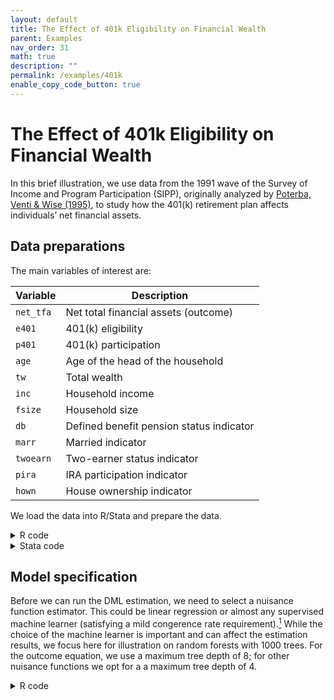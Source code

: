 ```yaml
---
layout: default
title: The Effect of 401k Eligibility on Financial Wealth
parent: Examples
nav_order: 31
math: true
description: ""
permalink: /examples/401k
enable_copy_code_button: true
---
```


# The Effect of 401k Eligibility on Financial Wealth

In this brief illustration, we use data from the 1991 wave of the Survey of Income and Program Participation (SIPP), originally analyzed by [Poterba, Venti & Wise (1995)](https://doi.org/10.1016/0047-2727(94)01462-W), to study how the 401(k) retirement plan affects individuals’ net financial assets.

## Data preparations

The main variables of interest are:

| Variable | Description |
| --------- | ----------- |
| `net_tfa` |  Net total financial assets (outcome) |
| `e401` | 401(k) eligibility |
| `p401` | 401(k) participation |
| `age` | Age of the head of the household |
| `tw` | Total wealth |
| `inc` | Household income |
| `fsize` | Household size |
| `db` | Defined benefit pension status indicator |
| `marr` | Married indicator |
| `twoearn` | Two-earner status indicator |
| `pira` | IRA participation indicator |
| `hown` | House ownership indicator |


We load the data into R/Stata and prepare the data.

<details markdown="block">
<summary>R code</summary>

To illustrate the implementation of DML in R, we use the [`ddml` package](https://thomaswiemann.com/ddml/). Another popular alternative is `DoubleML`, see [here](https://docs.doubleml.org/stable/index.html).

```
library(haven)
library(ddml)
dat <- read_dta("http://dmlguide.github.io/assets/dta/PVW_data.dta")

set.seed(20241111)

# Define control variables
control_names <- c("age", "tw", "inc", "fsize", "db", "marr", 
                  "twoearn", "pira", "hown")

# Extract variables
y <- dat$net_tfa
D <- dat$e401
X <- as.matrix(dat[, control_names])
```

</details>

<details markdown="block">
<summary>Stata code</summary>

To illustrate the implementation of DML in Stata, we use the [`ddml` package](https://statalasso.github.io/docs/ddml/). Note that you will also need to install `pystacked`, which implements a wide range of machine learners for Stata and uses Python's [`sklearn`](https://scikit-learn.org/stable/) internally. For `pystacked` to run, you will need to set up Stata's Python integration, see [instructions here](https://statalasso.github.io/docs/python/).

```
set seed 123

use "https://dmlguide.github.io/assets/dta/PVW_data.dta", clear 

global Y net_tfa
global X age tw inc fsize db marr twoearn pira hown
global D p401
global Z e401
```

</details>

## Model specification

Before we can run the DML estimation, we need to select a nuisance function estimator. This could be linear regression or almost any supervised machine learner (satisfying a mild congerence rate requirement).[^1] While the choice of the machine learner is important and can affect the estimation results, we focus here for illustration on random forests with 1000 trees. For the outcome equation, we use a maximum tree depth of 8; for other nuisance functions we opt for a a maximum tree depth of 4.

[^1]: See Section 3 in the paper.

<details markdown="block">
<summary>R code</summary>

{: .note-title }
> Learner settings
> 
> `ddml::mdl_ranger()` is a wrapper of `ranger::ranger()`. To learn which tuning parameter you can set, check the help file with `?ddml::mdl_ranger`. A number of other wrapper commands are included in the `ddml` package and you can also write your own wrapper commands, see [this guide](https://thomaswiemann.com/ddml/articles/new_ml_wrapper.html).

```
# Define model configuration
learners = list(
  list(fun = mdl_ranger,
       args = list(num.trees = 1000, # random forest
                   max.depth = 8)))

learners_DX = list(
  list(fun = mdl_ranger,
       args = list(num.trees = 1000, # random forest
                   max.depth = 4)))
```

<details markdown="block">
<summary>Stata code</summary>

We will save the hyper-parameters in a global macro which we use below.

```
global rfoutcome n_estimators(1000) max_depth(8)
global rfother n_estimators(1000) max_depth(4)
```

</details>

## The effect of 401k elligibility

We replicate the DML estimate of the average treatment effects of 401k elligibility reported in Table 1, last column. Using the above random forest learners, we now estimate two different target paramters with DML: the partially linear regression coefficient and the average treatment effect.

<details markdown="block">
<summary>R code</summary>

We use `ensemble_type = "average"` to disable stacking.

```
# DML estimation of the PLR coefficient
plm_fit <- ddml_plm(y, D, X,
                     learners = learners,
                     learners_DX = learners_DX,
                     sample_folds = 10,
                     ensemble_type = "average")

# DML estimation of the ATE 
ate_fit <- ddml_ate(y, D, X,
                     learners = learners,
                     learners_DX = learners_DX,
                     sample_folds = 10,
                     ensemble_type = "average",
                     trim = 0.001)
summary(ate_fit)

# create texreg-compatible object from `late_lasso`
library(texreg)
ate_texreg <- createTexreg(coef.names="elligibility",
                              coef=summary(ate_fit)[1],
                              se=summary(ate_fit)[2],
                              pvalues=summary(ate_fit)[4]
                              )

screenreg(list(plm_fit$ols_fit,ate_texreg),
          include.ci=FALSE,
          custom.coef.map=list("D_r"="elligibility",
                               "elligibility"="elligibility") 
          )
```

</details>

<details markdown="block">
<summary>R output</summary>

```
======================================
              Model 1      Model 2    
--------------------------------------
elligibility  7825.37 ***  6877.41 ***
              (824.28)     (775.73)   
--------------------------------------
R^2              0.01                 
Adj. R^2         0.01                 
Num. obs.     9915                    
======================================
*** p < 0.001; ** p < 0.01; * p < 0.05
```

</details>

<details markdown="block">
<summary>Stata code</summary>

```
*** partial regression coefficient 
ddml init partial, kfolds(10)
ddml E[Y|X]: pystacked $Y $X , type(reg) methods(rf) cmdopt1($rfoutcome)
ddml E[D|X]: pystacked $Z $X , type(reg) methods(rf) cmdopt1($rfother)
ddml crossfit
eststo m1: ///
ddml estimate, robust

*** ATE coefficient
ddml init partial, kfolds(10)
ddml E[Y|X]: pystacked $Y $X , type(reg) methods(rf) cmdopt1($rfoutcome)
ddml E[D|X]: pystacked $Z $X , type(reg) methods(rf) cmdopt1($rfother)
ddml crossfit
eststo m2: ///
ddml estimate, robust
```

</details>

<details markdown="block">
<summary>Stata output</summary>

```
. esttab m1 m2

--------------------------------------------
                      (1)             (2)   
                  net_tfa         net_tfa   
--------------------------------------------
e401               7139.8***       7147.0***
                   (8.04)          (8.23)   

_cons              -58.85          -3.273   
                  (-0.17)         (-0.01)   
--------------------------------------------
N                    9915            9915   
--------------------------------------------
t statistics in parentheses
* p<0.05, ** p<0.01, *** p<0.001
```

</details>

## The effect of 401k participation

The data also includes information on whether individuals signed up to the 401k scheme (`p401`). This allows us to estimate two other parameters: the local average treatment effect and the partially linear IV regression coefficient. In both cases, we leverage `e401` as an instrument and assume that `e401` is exogenous conditional on the set of covariates.

<details markdown="block">
<summary>R code</summary>

```
# DML estimation of the PLR coefficient
pliv_fit <- ddml_pliv(y, D, Z, X,
                    learners = learners,
                    sample_folds = 10,
                    ensemble_type = "average"
)

# DML estimation of the ATE 
late_fit <- ddml_late(y, D, Z, X,
                    learners = learners, 
                    sample_folds = 10,
                    ensemble_type = "average",
                    trim = 0.001
                    )
# create screenreg-compatible object from `late_fit`
late_texreg <- createTexreg(coef.names="participation",
                           coef=summary(late_fit)[1],
                           se=summary(late_fit)[2],
                           pvalues=summary(late_fit)[4]
                           )
 
screenreg(list(pliv_fit$iv_fit,late_texreg),
          include.ci=FALSE,
          custom.coef.map=list("D_r"="participation",
                               "participation"="participation") 
          )
```

</details>

<details markdown="block">
<summary>R output</summary>

```
=========================================
               Model 1       Model 2     
-----------------------------------------
participation  10968.64 ***   9766.53 ***
               (1212.56)     (1210.69)   
-----------------------------------------
R^2                0.02                  
Adj. R^2           0.02                  
Num. obs.       9915                     
=========================================
*** p < 0.001; ** p < 0.01; * p < 0.05
```

</details>

<details markdown="block">
<summary>Stata code</summary>

```
*** partial IV regression coefficient 
ddml init iv, kfolds(10)
ddml E[Y|X]: pystacked $Y $X , type(reg) methods(rf) cmdopt1($rfoutcome)
ddml E[D|X]: pystacked $D $X , type(reg) methods(rf) cmdopt1($rfother)
ddml E[Z|X]: pystacked $Z $X , type(reg) methods(rf) cmdopt1($rfother)
ddml crossfit
eststo m3: ///
ddml estimate, robust

*** LATE coefficient
ddml init interactiveiv, kfolds(10)
ddml E[Y|X,Z]: pystacked $Y $X , type(reg) methods(rf) cmdopt1($rfoutcome)
ddml E[D|X,Z]: pystacked $D $X , type(reg) methods(rf) cmdopt1($rfother)
ddml E[Z|X]: pystacked $Z $X , type(reg) methods(rf) cmdopt1($rfother)
ddml crossfit
eststo m4: ///
ddml estimate, robust
```

</details>

<details markdown="block">
<summary>Stata output</summary>

```
. esttab m3 m4

--------------------------------------------
                      (1)             (2)   
                  net_tfa         net_tfa   
--------------------------------------------
p401              10034.0***       9244.3***
                   (8.05)          (8.09)   

_cons              -28.05                   
                  (-0.08)                   
--------------------------------------------
N                    9915            9915   
--------------------------------------------
t statistics in parentheses
* p<0.05, ** p<0.01, *** p<0.001
```

</details>

We have demonstrated that we can target a wide range of target parameters using DML estimators. However, we shouldn't take the results too seriously at this stage as we should validate our results by considering alternative nuisance function estimators, change the number of cross-fitting folds and repeat the cross-fitting procedure. We will do this in the next application, see [Understanding Cultural Persistence and Change](https://dmlguide.github.io/examples/GN).